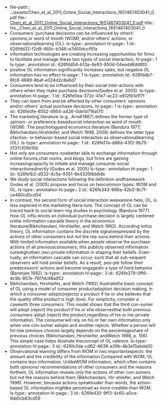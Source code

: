 - file-path:: ../assets/Chen_et_al_2011_Online_Social_Interactions_1651467403041_0.pdf
  file:: [Chen_et_al_2011_Online_Social_Interactions_1651467403041_0.pdf](../assets/Chen_et_al_2011_Online_Social_Interactions_1651467403041_0.pdf)
  title:: hls__Chen_et_al_2011_Online_Social_Interactions_1651467403041_0
- Consumers’ purchase decisions can be influenced by others’ opinions,or   word   of   mouth   (WOM),   and/or   others’   actions,   or   observationallearning (OL). 
  ls-type:: annotation
  hl-page:: 1
  id:: 626fdd32-f2d9-465c-b346-e7d00dccf91a
- information technologies are creating increasing opportunities for firms to facilitate and manage these two types of social interaction,
  hl-page:: 1
  ls-type:: annotation
  id:: 626fdd54-b13a-4e93-950d-04eedd6d48f0
- positive OL information significantly increases sales, but negative   OL   information   has   no   effect
  hl-page:: 1
  ls-type:: annotation
  id:: 626fddb7-8fc8-4689-8baf-e024d2c8e6d7
- Consumers tend to be influenced by their social inter-actions with others when they make purchase decisions(Godes et al. 2005). 
  ls-type:: annotation
  hl-page:: 1
  id:: 626fe0ea-372c-41e7-ac22-e812fb1e1f7f
- They can learn from and be affected by other consumers’ opinions and/or others’ actual purchase decisions.
  hl-page:: 1
  ls-type:: annotation
  id:: 626fe0fe-8552-4954-a426-0de1d716a170
- The marketing literature (e.g., Arndt1967) defines the former type of opinion- or preference-basedsocial interaction as word of mouth (WOM). The psychologyand economics literature (Bandura 1977; Bikhchandani,Hirshleifer, and Welch 1998, 2008) defines the latter type ofaction- or behavior-based social interaction as observationallearning (OL).
  ls-type:: annotation
  hl-page:: 1
  id:: 626fe17a-d88d-43f2-9b75-3137c109e10b
- Not only are consumers nowbetter able to exchange information through online forums,chat rooms, and blogs, but firms are gaining increasingcapacity to initiate and manage consumer social interactionsdirectly (Godes et al. 2005)
  ls-type:: annotation
  hl-page:: 1
  id:: 626fe1b2-d532-4c5e-9351-8e4335fbb84b
- We study social interactions following the definition andframework Godes et al. (2005) propose and focus on twocommon types: WOM and OL.
  ls-type:: annotation
  hl-page:: 2
  id:: 626fe343-996a-42b2-8c7f-ce480cd5cd54
- In contrast, the second form of social interaction weexamine here, OL, is less explored in the marketing litera-ture. The concept of OL can be traced back to social learn-ing studies in psychology (Bandura 1977). How OL influ-ences an individual purchase decision is largely centered onthe information cascade theory in the economics literature(Bikhchandani, Hirshleifer, and Welch 1992). According tothis theory, OL information contains the discrete signalsexpressed by the actions of other consumers but not the rea-sons behind their actions. With limited information available,when people observe the purchase actions of all previousconsumers, this publicly observed information outweighstheir own private information in shaping their beliefs. Even-tually, an information cascade can occur, such that all sub-sequent observers will hold similar beliefs. As a result, peo-ple follow their predecessors’ actions and become engagedin a type of herd behavior (Banerjee 1992).
  ls-type:: annotation
  hl-page:: 3
  id:: 626fe379-0ff6-4c9b-857e-76f7dc88a952
- Bikhchandani, Hirshleifer, and Welch (1992) illustratethe basic concept of OL using a model of consumer productadoption decision making, in which a consumer adopts(rejects) a product if he or she believes that the quality ofthe product is high (low). For simplicity, consider a casewith three consumers. This model shows that the third con-sumer will adopt (reject) the product if he or she observesthat both previous consumers adopt (reject) the product,regardless of his or her private information. The consumerwill rely on his or her own information only when one con-sumer adopts and another rejects. Whether a person will fol-low previous choices largely depends on the percentageshare of previous choices (Bikhchandani, Hirshleifer, andWelch 1998, p. 156). This simple case helps illustrate theconcept of OL valence. 
  ls-type:: annotation
  hl-page:: 3
  id:: 626fe3da-cd82-4638-a39b-4b3e15abda00
- Observational learning differs from WOM in two importantaspects: the amount and the credibility of the information.Compared with WOM, OL contains less information. UnlikeWOM information, which often contains both opinions/ recommendations of other consumers and the reasons forthem, OL information reveals only the actions of other con-sumers but not the reasons behind them (Bikhchandani, Hir-shleifer, and Welch 1998). However, because actions speaklouder than words, the action-based OL information mightbe perceived as more credible than WOM.
  ls-type:: annotation
  hl-page:: 3
  id:: 626fe430-9ff3-4c60-a0ce-6dd1cb83cd59